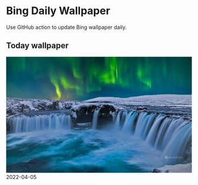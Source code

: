 # Bing Daily Wallpaper

Use GitHub action to update Bing wallpaper daily.

## Today wallpaper

![2022-04-05](./storage/bing-wallpaper/2022/04/2022-04-05.png)
2022-04-05
